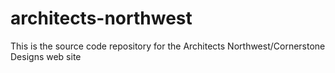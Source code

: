 # architects-northwest
This is the source code repository for the Architects Northwest/Cornerstone Designs web site
